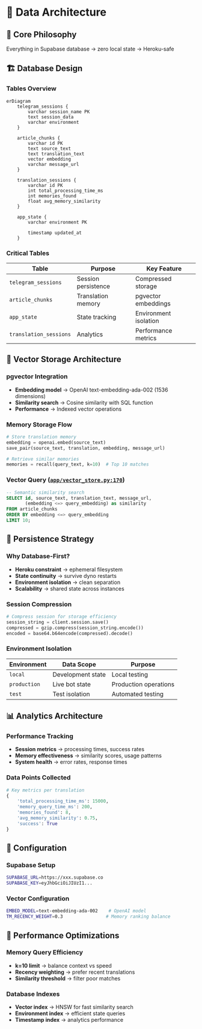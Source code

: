 # 💾 Data Architecture

## 🎯 Core Philosophy  
Everything in Supabase database → zero local state → Heroku-safe

## 🏗️ Database Design

### Tables Overview

```mermaid
erDiagram
    telegram_sessions {
        varchar session_name PK
        text session_data
        varchar environment
    }
    
    article_chunks {
        varchar id PK
        text source_text
        text translation_text
        vector embedding
        varchar message_url
    }
    
    translation_sessions {
        varchar id PK
        int total_processing_time_ms
        int memories_found
        float avg_memory_similarity
    }
    
    app_state {
        varchar environment PK
        
        timestamp updated_at
    }
```

### Critical Tables

| Table | Purpose | Key Feature |
|-------|---------|-------------|
| `telegram_sessions` | Session persistence | Compressed storage |
| `article_chunks` | Translation memory | pgvector embeddings |
| `app_state` | State tracking | Environment isolation |
| `translation_sessions` | Analytics | Performance metrics |

## 🧠 Vector Storage Architecture

### pgvector Integration
- **Embedding model** → OpenAI text-embedding-ada-002 (1536 dimensions)
- **Similarity search** → Cosine similarity with SQL function
- **Performance** → Indexed vector operations

### Memory Storage Flow
```python
# Store translation memory
embedding = openai.embed(source_text)
save_pair(source_text, translation, embedding, message_url)

# Retrieve similar memories  
memories = recall(query_text, k=10)  # Top 10 matches
```

### Vector Query ([`app/vector_store.py:170`](../app/vector_store.py#L170))
```sql
-- Semantic similarity search
SELECT id, source_text, translation_text, message_url,
       (embedding <=> query_embedding) as similarity
FROM article_chunks
ORDER BY embedding <=> query_embedding
LIMIT 10;
```

## 🔄 Persistence Strategy

### Why Database-First?
- **Heroku constraint** → ephemeral filesystem
- **State continuity** → survive dyno restarts  
- **Environment isolation** → clean separation
- **Scalability** → shared state across instances

### Session Compression
```python
# Compress session for storage efficiency
session_string = client.session.save()
compressed = gzip.compress(session_string.encode())
encoded = base64.b64encode(compressed).decode()
```

### Environment Isolation
| Environment | Data Scope | Purpose |
|-------------|------------|---------|
| `local` | Development state | Local testing |
| `production` | Live bot state | Production operations |
| `test` | Test isolation | Automated testing |

## 📊 Analytics Architecture

### Performance Tracking
- **Session metrics** → processing times, success rates
- **Memory effectiveness** → similarity scores, usage patterns
- **System health** → error rates, response times

### Data Points Collected
```python
# Key metrics per translation
{
    'total_processing_time_ms': 15000,
    'memory_query_time_ms': 200,
    'memories_found': 8,
    'avg_memory_similarity': 0.75,
    'success': True
}
```

## 🔧 Configuration

### Supabase Setup
```bash
SUPABASE_URL=https://xxx.supabase.co
SUPABASE_KEY=eyJhbGciOiJIUzI1...
```

### Vector Configuration
```bash
EMBED_MODEL=text-embedding-ada-002    # OpenAI model
TM_RECENCY_WEIGHT=0.3                # Memory ranking balance
```

## 🚀 Performance Optimizations

### Memory Query Efficiency
- **k=10 limit** → balance context vs speed
- **Recency weighting** → prefer recent translations
- **Similarity threshold** → filter poor matches

### Database Indexes
- **Vector index** → HNSW for fast similarity search
- **Environment index** → efficient state queries
- **Timestamp index** → analytics performance 